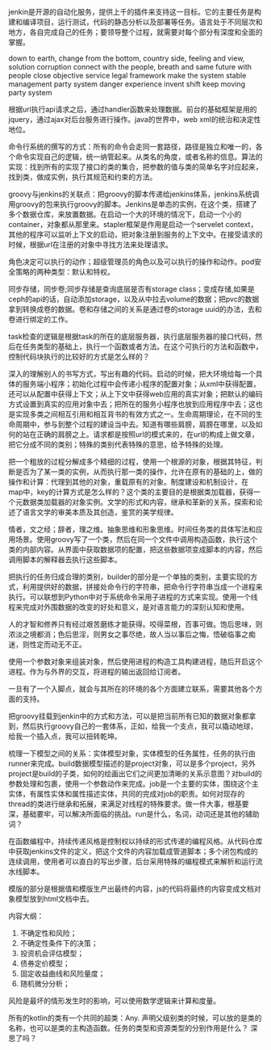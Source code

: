 jenkin是开源的自动化服务，提供上千的插件来支持这一目标。它的主要任务是构建和编译项目，运行测试，代码的静态分析以及部署等任务。语言处于不同层次和地方，各自完成自己的任务；要领导整个过程，就需要对每个部分有深度和全面的掌握。

down to earth, change from the bottom, country side, feeling and view, solution corruption connect with the people, breath and same future with people close objective service legal framework make the system stable management party system danger experience invent shift keep moving party system 

根据url执行api请求之后，通过handler函数来处理数据。前台的基础框架是用的jquery，通过ajax对后台服务进行操作。java的世界中，web xml的统治和决定性地位。

命令行系统的撰写的方式：所有的命令会走同一套路径，路径是独立和唯一的，各个命令实现自己的逻辑，统一纳管起来。从类名的角度，或者名称的信息。算法的实现：找到所有的实现了接口的类的集合，把参数的值与类的简单名字对应起来，找到类，做成实例，执行其规范和约束的方法。

groovy与jenkins的关联点：把groovy的脚本传递给jenkins体系，jenkins系统调用groovy的包来执行groovy的脚本。Jenkins是单态的实例，在这个类，搭建了多个数据仓库，来放置数据。在启动一个大的环境的情况下，启动一个小的container，对象都从那里来。stapler框架是作用是启动一个servelet context，其他的程序可以监听上下文的启动，把对象注册到服务的上下文中。在接受请求的时候，根据url在注册的对象中寻找方法来处理请求。

角色决定可以执行的动作；超级管理员的角色以及可以执行的操作和动作。pod安全策略的两种类型：默认和特权。

同步存储，同步卷;同步存储是查询底层是否有storage class；变成存储,如果是ceph的api的话，自动添加storage，以及从中拉去volume的数据；把pvc的数据拿到转换成卷的数据。卷和存储之间的关系是通过卷的storage uuid的办法，去和卷进行绑定的工作。

task检查的逻辑是根据task的所在的底层服务器，执行底层服务器的接口代码，然后在任务类型的基础上，执行一个函数或者方法。在这个可执行的方法和函数中，控制代码块执行的比较好的方式是怎么样的？

深入的理解别人的书写方式，写出有趣的代码。启动的时候，把大环境给每一个具体的服务端小程序；初始化过程中会传递小程序的配置对象；从xml中获得配置，还可以从配置中获得上下文；从上下文中获得web应用的真实对象；把默认的编码方式设置到真实的应用对象中去；把所在的服务小程序也放到应用程序中去；这也是实现多类之间相互引用和相互背书的有效方式之一。生命周期理论，在不同的生命周期中，参与到整个过程的建设当中去。知道有哪些肩膀，肩膀在哪里，以及如何的站在正确的肩膀之上。请求都是按照url的模式来的，在url的构成上做文章，把它分成不同的类别；特殊的类别代表特殊的意思，给予特殊的处理。

把一个粗放的过程分解成多个精细的过程，使用一个根源的对象，根据其特征，判断是否为了某一类的实例，从而执行那一类的操作，允许在原有的基础的上，做的操作和计算：代理到其他的对象，重载原有的对象。制度建设和机制设计，在map中，key的计算方式是怎么样的？这个类的主要目的是根据类加载器，获得一个元数据类加载器的对象实例。文学的形式和内容，继承和革新的关系，探索和论述了语言文学的审美本质及其创造，鉴赏的美学规律。

情者，文之经；辞者，理之维。抽象思维和形象思维。时间任务类的具体写法和应用场景。使用groovy写了一个类，然后在同一个文件中调用构造函数，执行这个类的内部内容。从界面中获取数据项的配置，把这些数据项变成脚本的内容，然后调用脚本的解释器去执行这些脚本。

把执行的任务归成合理的类别，builder的部分是一个单独的类别，主要实现的方式，利用提供好的数据，拼接处命令行的字符串，把命令行字符串当成一个进程来执行。可以联想到Python中对于系统命令采用子进程的方式来实现。使用一个线程来完成对外围数据的改变的好处和意义，是对语言能力的深刻认知和使用。

人的才智和修养只有经过艰苦磨练才能获得。咬得菜根，百事可做。饱后思味，则浓淡之境都消；色后思淫，则男女之事尽绝，故人当以事后之悔，悟破临事之痴迷，则性定而动无不正。

使用一个参数对象来组装对象，然后使用进程的构造工具构建进程，随后开启这个进程。作为与外界的交互，将进程的输出返回给订阅者。

一旦有了一个入脚点，就会与其所在的环境的各个方面建立联系，需要其他各个方面的支持。

把groovy挂载到jenkin中的方式和方法，可以是把当前所有已知的数据对象都拿到，然后执行groovy自己的一套体系，正如，给我一个支点，我可以撬动地球，给我一个插入点，我可以扭转乾坤。

梳理一下模型之间的关系：实体模型对象，实体模型的任务属性，任务的执行由runner来完成。build数据模型描述的是project对象，可以是多个project，另外project是build的子类，如何的绘画出它们之间更加清晰的关系示意图？对build的参数处理和包裹，使用一个参数动作来完成。job是一个主要的实体，围绕这个主实体，有属性实体和属性描述实体，共同的完成对job的职责。如何对现存的thread的类进行继承和拓展，来满足对线程的特殊要求。做一件大事，根基要深，基础要牢，可以解决所面临的挑战。run是什么，名词，动词还是其他的辅助词？

在函数编程中，持续传递风格是控制权以持续的形式传递的编程风格。从代码仓库中获取jenkins文件的定义，把这个文件的内容加载成管道脚本；多个闭包构成的连续调用，使用者可以直白的写出步骤，后台采用特殊的编程模式来解析和运行流水线脚本。

模版的部分是根据值和模版生产出最终的内容，js的代码将最终的内容变成文档对象模型放到html文档中去。

内容大纲：
1. 不确定性和风险；
2. 不确定性条件下的决策；
3. 投资机会评估模型；
4. 债券定价模型；
5. 固定收益曲线和风险量度；
6. 随机微分分析；

风险是最坏的情形发生时的影响，可以使用数学逻辑来计算和度量。

所有的kotlin的类有一个共同的超类：Any. 声明父级别类的时候，可以放的是类的名称，也可以是类的主构造函数。任务的类型和资源类型的分别作用是什么？ 深思了吗？
